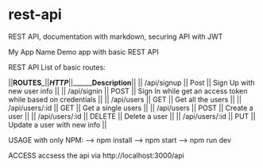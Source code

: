 # rest-api
REST API, documentation with markdown, securing API with JWT

My App Name
Demo app with basic REST API

REST API
List of basic routes:

||______ROUTES_______||_______HTTP_______||______________________________Description________________________||
|| /api/signup       ||       Post       ||  Sign Up with new user info                                     ||
|| /api/signin       ||       POST       ||  Sign In while get an access token while based on credentials   ||
|| /api/users        ||       GET        ||  Get all the users                                              ||
|| /api/users/:id    ||       GET        ||  Get a single users                                             ||
|| /api/users        ||       POST       ||  Create a user                                                  ||
|| /api/users/:id    ||       DELETE     ||  Delete a user                                                  ||
|| /api/users/:id    ||       PUT        ||  Update a user with new info                                    ||

USAGE
with only NPM:
--> npm install
--> npm start
--> npm run dev

ACCESS
accsess the api via http://localhost:3000/api
